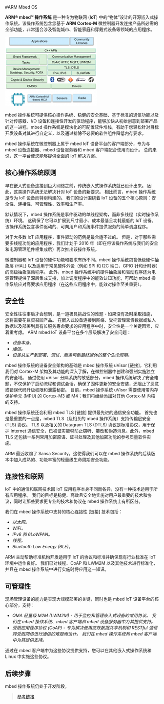 #ARM Mbed OS

**ARM® mbed™ 操作系统** 是一种专为物联网 (**IoT**) 中的“物体”设计的开源嵌入式操作系统。该操作系统包含您基于 **ARM Cortex-M** 微控制器开发连接产品所必需的全部功能，非常适合涉及智能城市、智能家庭和穿戴式设备等领域的应用程序。

![](../images/mbedos.png)

mbed 操作系统可提供核心操作系统、稳健的安全基础、基于标准的通信功能以及针对传感器、I/O 设备和连接性开发的驱动程序，能够加快从初始创意到部署产品的这一进程。mbed 操作系统是模块化的可配置软件堆栈，有助于您轻松针对目标开发设备对其进行自定义，以及通过排除不必要的软件组件降低内存要求。

mbed 操作系统在微控制器上属于 mbed IoT 设备平台的客户端部分，专为与 mbed 设备连接器、mbed 设备服务器和 mbed 客户端配合使用而设计。 总的来说，这一平台使您能够提供全面的 IoT 解决方案。

## 核心操作系统原则

早在嵌入式设备连接到巨大网络之前，传统嵌入式操作系统就已设计出来。 因此，这类操作系统无法解决针对 IoT 设备的新要求。 相比而言，mbed 操作系统是专为 IoT 设备而特别构建的。 我们的设计围绕着 IoT 设备的五个核心原则：安全性、连接性、可管理性、效率和生产率。

默认情况下，mbed 操作系统是事件驱动的单线程架构，而非多线程（实时操作系统）环境。 这确保了它可以扩展到尺寸最小、成本最低且功耗最低的 IoT 设备。 该操作系统包含事件驱动的、可向用户和系统事件提供服务的简单调度程序。

对于大多数 IoT 应用程序，事件驱动的范例是最合适不过的。 但是，对于那些需要多线程功能的应用程序，我们计划于 2016 年（即在将该操作系统与我们的安全和电源管理组件相集成后）再次推出该操作系统。

微控制器和 IoT 设备的硬件功能和要求有所不同。mbed 操作系统包含低级硬件抽象层 (HAL) 以及适用于常见硬件外设（例如 SPI 和 I2C 端口、GPIO 针和计时器）的高级抽象驱动程序。 此外，mbed 操作系统中的硬件抽象层和驱动程序还为电源管理提供了深层集成支持，加上调度程序中的能效认知功能，可帮助 mbed 操作系统应对高要求应用程序（在这些应用程序中，能效对操作至关重要）。

## 安全性

安全性往往事后才会想到，是一道极具挑战性的难题 - 如果没有及时采取措施，您将需要花巨资召回产品。 在嵌入式设备连接到网络、受托管理宝贵数据或私人数据以及部署到具有长服务寿命要求的应用程序中时，安全性是一个关键因素，应着重考虑。 ARM mbed IoT 设备平台在多个层级解决了安全问题：

- *设备本身。*
- *通信。*
- *设备从生产到部署、调试、服务再到最终退休的整个生命周期。*

mbed 操作系统的设备安全架构的基础是 mbed 操作系统 uVisor [链接]，它利用我们对 Cortex-M 架构及其功能的深入了解，在微控制器中创建和强制实施独立的安全域。 通过使用 uVisor 分隔系统的敏感部分，mbed 操作系统解决了安全难题，不仅保护了启动流程和调试会话，确保了固件更新的安全安装，还阻止了恶意或错误代码升级权限和泄露秘密。 目前，mbed 操作系统 uVisor 需要使用带内存保护单元 (MPU) 的 Cortex-M3 或 M4；我们将继续添加对其他 Cortex-M 内核的支持。

mbed 操作系统还会利用 mbed TLS [链接] 提供最先进的通信安全功能。 首先也是最重要的一点是，mbed TLS（及相关的 mbed 操作系统）支持传输层安全 (TLS) 协议。 TLS 以及相关的 Datagram TLS (DTLS) 协议是标准协议，用于保护 Internet 通信安全，已被证实能够防止窃听、纂改和伪造消息。此外，mbed TLS 还包括一系列常用加密原语、证书处理及其他加密功能的参考质量软件实施。

ARM 最近收购了 Sansa Security，这使得我们可以在 mbed 操作系统的后续版本中加入成熟的、功能丰富的轻量级生命周期安全功能。

## 连接性和联网

IoT 中的通信和联网技术因 IoT 应用程序本身不同而各异，没有一种技术适用于所有应用程序。 我们的目标是稳健、高效且安全地实施对用户最重要的技术和协议，同时让那些要求更专业的技术和协议在 mbed 操作系统上有所区分。

我们在 mbed 操作系统中支持的核心连接性 [链接] 技术包括：

- *以太网。*
- *WiFi。*
- *IPv6 和 6LoWPAN。*
- *线程。*
- *Bluetooth Low Energy (BLE)。*

ARM 主动帮助标准机构开发适用于 IoT 的协议和标准并确保现有行业标准在 IoT 环境中运作良好。 我们已对线程、CoAP 和 LWM2M 以及其他技术进行标准化，并且在 mbed 操作系统中进行实施时将应用这一知识。

## 可管理性

现场管理设备的能力是实现大规模部署的关键，同时也是 mbed IoT 设备平台的核心部分，支持：

- *OMA 轻量级 M2M (LWM2M) - 用于监控和管理嵌入式设备的常用协议。 我们在 mbed 操作系统、mbed 客户端和 mbed 设备服务器中为其提供支持。*
- *受限应用程序协议 (CoAP) - 专为解决使用高效数据共享机制和 RESTful 通信跨受限网络进行通信的难题而设计。 我们在 mbed 操作系统和 mbed 客户端中为其提供支持。*

通过在 mbed 客户端中为这些协议提供支持，您可以在其他嵌入式操作系统和 Linux 中实施这些协议。

## 后续步骤

mbed 操作系统仍处于开发阶段。

>[参考链接](https://www.mbed.com/zh-cn/development/mbed-os/)

